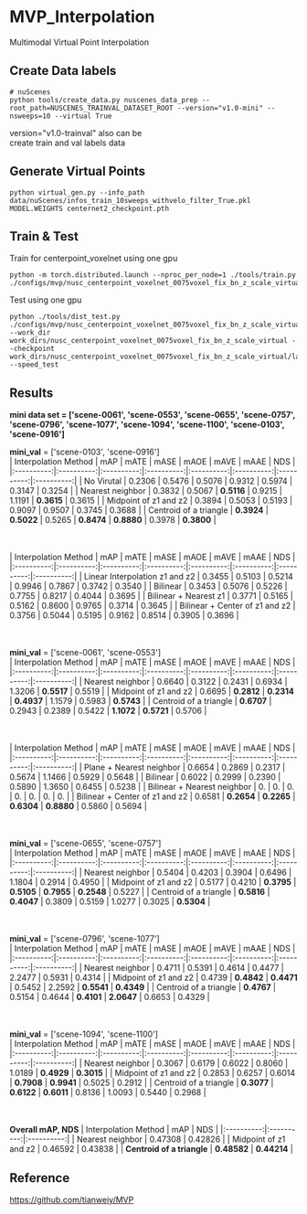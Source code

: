 # MVP_Interpolation
Multimodal Virtual Point Interpolation
## Create Data labels
```
# nuScenes
python tools/create_data.py nuscenes_data_prep --root_path=NUSCENES_TRAINVAL_DATASET_ROOT --version="v1.0-mini" --nsweeps=10 --virtual True 
```
version="v1.0-trainval" also can be   
create train and val labels data
## Generate Virtual Points
```
python virtual_gen.py --info_path data/nuScenes/infos_train_10sweeps_withvelo_filter_True.pkl  MODEL.WEIGHTS centernet2_checkpoint.pth 
```
## Train & Test
Train for centerpoint_voxelnet using one gpu
```
python -m torch.distributed.launch --nproc_per_node=1 ./tools/train.py ./configs/mvp/nusc_centerpoint_voxelnet_0075voxel_fix_bn_z_scale_virtual.py 
```
Test using one gpu
```
python ./tools/dist_test.py ./configs/mvp/nusc_centerpoint_voxelnet_0075voxel_fix_bn_z_scale_virtual.py --work_dir work_dirs/nusc_centerpoint_voxelnet_0075voxel_fix_bn_z_scale_virtual --checkpoint work_dirs/nusc_centerpoint_voxelnet_0075voxel_fix_bn_z_scale_virtual/latest.pth --speed_test 
```
## Results
**mini data set = ['scene-0061', 'scene-0553', 'scene-0655', 'scene-0757', 'scene-0796', 'scene-1077', 'scene-1094', 'scene-1100', 'scene-0103', 'scene-0916']**   
   
**mini_val** = ['scene-0103', 'scene-0916']   
| Interpolation Method | mAP | mATE | mASE | mAOE | mAVE | mAAE | NDS |
|:----------:|:----------:|:----------:|:----------:|:----------:|:----------:|:----------:|:----------:|
| No Virutal | 0.2306 | 0.5476 | 0.5076 | 0.9312 | 0.5974 | 0.3147 | 0.3254 |
| Nearest neighbor | 0.3832 | 0.5067 | **0.5116** | 0.9215 | 1.1191 | **0.3615** | 0.3615 |
| Midpoint of z1 and z2 | 0.3894 | 0.5053 | 0.5193 | 0.9097 | 0.9507 | 0.3745 | 0.3688 |
| Centroid of a triangle | **0.3924** | **0.5022** | 0.5265 | **0.8474** | **0.8880** | 0.3978 | **0.3800** |

<br/><br/>
| Interpolation Method | mAP | mATE | mASE | mAOE | mAVE | mAAE | NDS |
|:----------:|:----------:|:----------:|:----------:|:----------:|:----------:|:----------:|:----------:|
| Linear Interpolation z1 and z2 | 0.3455 | 0.5103 | 0.5214 | 0.9946 | 0.7867 | 0.3742 | 0.3540 |
| Bilinear | 0.3453 | 0.5076 | 0.5226 | 0.7755 | 0.8217 | 0.4044 | 0.3695 |
| Bilinear + Nearest z1 | 0.3771 | 0.5165 | 0.5162 | 0.8600 | 0.9765 | 0.3714 | 0.3645 |
| Bilinear + Center of z1 and z2 | 0.3756 | 0.5044 | 0.5195 | 0.9162 | 0.8514 | 0.3905 | 0.3696 |

<br/><br/>
**mini_val** = ['scene-0061', 'scene-0553']   
| Interpolation Method | mAP | mATE | mASE | mAOE | mAVE | mAAE | NDS |
|:----------:|:----------:|:----------:|:----------:|:----------:|:----------:|:----------:|:----------:|
| Nearest neighbor | 0.6640 | 0.3122 | 0.2431 | 0.6934 | 1.3206 | **0.5517** | 0.5519 |
| Midpoint of z1 and z2 | 0.6695 | **0.2812** | **0.2314** | **0.4937** | 1.1579 | 0.5983 | **0.5743** |
| Centroid of a triangle | **0.6707** | 0.2943 | 0.2389 | 0.5422 | **1.1072** | **0.5721** | 0.5706 |

<br/><br/>
| Interpolation Method | mAP | mATE | mASE | mAOE | mAVE | mAAE | NDS |
|:----------:|:----------:|:----------:|:----------:|:----------:|:----------:|:----------:|:----------:|
| Plane + Nearest neighbor | 0.6654 | 0.2869 | 0.2317 | 0.5674 | 1.1466 | 0.5929 | 0.5648 |
| Bilinear | 0.6022 | 0.2999 | 0.2390 | 0.5890 | 1.3650 | 0.6455 | 0.5238 |
| Bilinear + Nearest neighbor | 0. | 0. | 0. | 0. | 0. | 0. | 0. |
| Bilinear + Center of z1 and z2 | 0.6581 | **0.2654** | **0.2265** | **0.6304** | **0.8880** | 0.5860 | 0.5694 |

<br/><br/>
**mini_val** = ['scene-0655', 'scene-0757']   
| Interpolation Method | mAP | mATE | mASE | mAOE | mAVE | mAAE | NDS |
|:----------:|:----------:|:----------:|:----------:|:----------:|:----------:|:----------:|:----------:|
| Nearest neighbor | 0.5404 | 0.4203 | 0.3904 | 0.6496 | 1.1804 | 0.2914 | 0.4950 |
| Midpoint of z1 and z2 | 0.5177 | 0.4210 | **0.3795** | **0.5105** | **0.7955** | **0.2548** | 0.5227 |
| Centroid of a triangle | **0.5816** | **0.4047** | 0.3809 | 0.5159 | 1.0277 | 0.3025 | **0.5304** |


<br/><br/>
**mini_val** = ['scene-0796', 'scene-1077']   
| Interpolation Method | mAP | mATE | mASE | mAOE | mAVE | mAAE | NDS |
|:----------:|:----------:|:----------:|:----------:|:----------:|:----------:|:----------:|:----------:|
| Nearest neighbor | 0.4711 | 0.5391 | 0.4614 | 0.4477 | 2.2477 | 0.5931 | 0.4314 |
| Midpoint of z1 and z2 | 0.4739 | **0.4842** | **0.4471** | 0.5452 | 2.2592 | **0.5541** | **0.4349** |
| Centroid of a triangle | **0.4767** | 0.5154 | 0.4644 | **0.4101** | **2.0647** | 0.6653 | 0.4329 |


<br/><br/>
**mini_val** = ['scene-1094', 'scene-1100']   
| Interpolation Method | mAP | mATE | mASE | mAOE | mAVE | mAAE | NDS |
|:----------:|:----------:|:----------:|:----------:|:----------:|:----------:|:----------:|:----------:|
| Nearest neighbor | 0.3067 | 0.6179 | 0.6022 | 0.8060 | 1.0189 | **0.4929** | **0.3015** |
| Midpoint of z1 and z2 | 0.2853 | 0.6257 | 0.6014 | **0.7908** | **0.9941** | 0.5025 | 0.2912 |
| Centroid of a triangle | **0.3077** | **0.6122** | **0.6011** | 0.8136 | 1.0093 | 0.5440 | 0.2968 |


<br/><br/>
**Overall mAP, NDS**
| Interpolation Method | mAP | NDS |
|:----------:|:----------:|:----------:|
| Nearest neighbor | 0.47308 | 0.42826 |
| Midpoint of z1 and z2 | 0.46592 | 0.43838 |
| **Centroid of a triangle** | **0.48582** | **0.44214** |
## Reference
https://github.com/tianweiy/MVP
